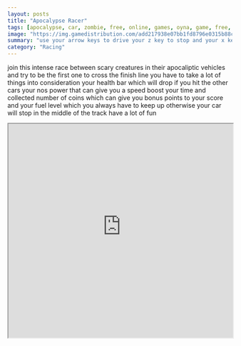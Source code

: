 ```yaml
---
layout: posts
title: "Apocalypse Racer"
tags: [apocalypse, car, zombie, free, online, games, oyna, game, free, games, play, play, games]
image: "https://img.gamedistribution.com/add217938e07bb1fd8796e0315b88c10.jpg"
summary: "use your arrow keys to drive your z key to stop and your x key to activate nos  free online games oyna game free games play play games"
category: "Racing"
---
```


join this intense race between scary creatures in their apocaliptic vehicles and try to be the first one to cross the finish line you have to take a lot of things into consideration your health bar which will drop if you hit the other cars your nos power that can give you a speed boost your time and collected number of coins which can give you bonus points to your score and your fuel level which you always have to keep up otherwise your car will stop in the middle of the track have a lot of fun

<iframe width="100%" height="480px;" src="https://flash.gamedistribution.com?game=add217938e07bb1fd8796e0315b88c10"></iframe>